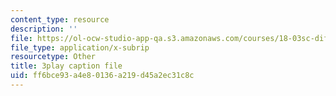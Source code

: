 ```yaml
---
content_type: resource
description: ''
file: https://ol-ocw-studio-app-qa.s3.amazonaws.com/courses/18-03sc-differential-equations-fall-2011/ff6bce93a4e80136a219d45a2ec31c8c_2SuTN8rpe4I.srt
file_type: application/x-subrip
resourcetype: Other
title: 3play caption file
uid: ff6bce93-a4e8-0136-a219-d45a2ec31c8c
---
```


